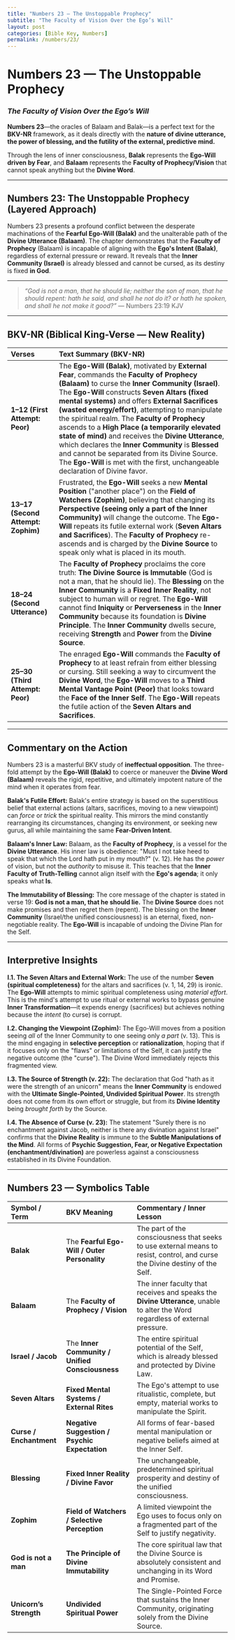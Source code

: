 ```yaml
---
title: "Numbers 23 — The Unstoppable Prophecy"
subtitle: "The Faculty of Vision Over the Ego’s Will"
layout: post
categories: [Bible Key, Numbers]
permalink: /numbers/23/
---
```


# **Numbers 23 — The Unstoppable Prophecy**

### *The Faculty of Vision Over the Ego’s Will*

**Numbers 23**—the oracles of Balaam and Balak—is a perfect text for the **BKV-NR** framework, as it deals directly with the **nature of divine utterance, the power of blessing, and the futility of the external, predictive mind.**

Through the lens of inner consciousness, **Balak** represents the **Ego-Will driven by Fear**, and **Balaam** represents the **Faculty of Prophecy/Vision** that cannot speak anything but the **Divine Word**.

-----

## **Numbers 23: The Unstoppable Prophecy (Layered Approach)**

Numbers 23 presents a profound conflict between the desperate machinations of the **Fearful Ego-Will (Balak)** and the unalterable path of the **Divine Utterance (Balaam)**. The chapter demonstrates that the **Faculty of Prophecy** (Balaam) is incapable of aligning with the **Ego's Intent (Balak)**, regardless of external pressure or reward. It reveals that the **Inner Community (Israel)** is already blessed and cannot be cursed, as its destiny is fixed **in God**.

-----

> *“God is not a man, that he should lie; neither the son of man, that he should repent: hath he said, and shall he not do it? or hath he spoken, and shall he not make it good?”* — Numbers 23:19 KJV

-----

## **BKV-NR (Biblical King-Verse — New Reality)**

| Verses | Text Summary (BKV-NR) |
| :--- | :--- |
| **1–12 (First Attempt: Peor)** | The **Ego-Will (Balak)**, motivated by **External Fear**, commands the **Faculty of Prophecy (Balaam)** to curse the **Inner Community (Israel)**. The **Ego-Will** constructs **Seven Altars (fixed mental systems)** and offers **External Sacrifices (wasted energy/effort)**, attempting to manipulate the spiritual realm. The **Faculty of Prophecy** ascends to a **High Place (a temporarily elevated state of mind)** and receives the **Divine Utterance**, which declares the **Inner Community** is **Blessed** and cannot be separated from its Divine Source. The **Ego-Will** is met with the first, unchangeable declaration of Divine favor. |
| **13–17 (Second Attempt: Zophim)** | Frustrated, the **Ego-Will** seeks a new **Mental Position** ("another place") on the **Field of Watchers (Zophim)**, believing that changing its **Perspective (seeing only a part of the Inner Community)** will change the outcome. The **Ego-Will** repeats its futile external work (**Seven Altars and Sacrifices**). The **Faculty of Prophecy** re-ascends and is charged by the **Divine Source** to speak only what is placed in its mouth. |
| **18–24 (Second Utterance)** | The **Faculty of Prophecy** proclaims the core truth: **The Divine Source is Immutable** (God is not a man, that he should lie). The **Blessing** on the **Inner Community** is a **Fixed Inner Reality**, not subject to human will or regret. The **Ego-Will** cannot find **Iniquity** or **Perverseness** in the **Inner Community** because its foundation is **Divine Principle**. The **Inner Community** dwells secure, receiving **Strength** and **Power** from the **Divine Source**. |
| **25–30 (Third Attempt: Peor)** | The enraged **Ego-Will** commands the **Faculty of Prophecy** to at least refrain from either blessing or cursing. Still seeking a way to circumvent the **Divine Word**, the **Ego-Will** moves to a **Third Mental Vantage Point (Peor)** that looks toward the **Face of the Inner Self**. The **Ego-Will** repeats the futile action of the **Seven Altars and Sacrifices**. |

-----

## **Commentary on the Action**

Numbers 23 is a masterful BKV study of **ineffectual opposition**. The three-fold attempt by the **Ego-Will (Balak)** to coerce or maneuver the **Divine Word (Balaam)** reveals the rigid, repetitive, and ultimately impotent nature of the mind when it operates from fear.

**Balak's Futile Effort:** Balak's entire strategy is based on the superstitious belief that external actions (altars, sacrifices, moving to a new viewpoint) can *force* or *trick* the spiritual reality. This mirrors the mind constantly rearranging its circumstances, changing its environment, or seeking new gurus, all while maintaining the same **Fear-Driven Intent**.

**Balaam's Inner Law:** Balaam, as the **Faculty of Prophecy**, is a vessel for the **Divine Utterance**. His inner law is obedience: "Must I not take heed to speak that which the Lord hath put in my mouth?" (v. 12). He has the *power* of vision, but not the *authority* to misuse it. This teaches that the **Inner Faculty of Truth-Telling** cannot align itself with the **Ego's agenda**; it only speaks what **Is**.

**The Immutability of Blessing:** The core message of the chapter is stated in verse 19: **God is not a man, that he should lie.** The **Divine Source** does not make promises and then regret them (repent). The blessing on the **Inner Community** (Israel/the unified consciousness) is an eternal, fixed, non-negotiable reality. The **Ego-Will** is incapable of undoing the Divine Plan for the Self.

-----

## **Interpretive Insights**

**I.1. The Seven Altars and External Work:** The use of the number **Seven (spiritual completeness)** for the altars and sacrifices (v. 1, 14, 29) is ironic. The **Ego-Will** attempts to mimic spiritual completeness using *material effort*. This is the mind's attempt to use ritual or external works to bypass genuine **Inner Transformation**—it expends energy (sacrifices) but achieves nothing because the *intent* (to curse) is corrupt.

**I.2. Changing the Viewpoint (Zophim):** The Ego-Will moves from a position seeing *all* of the Inner Community to one seeing only *a part* (v. 13). This is the mind engaging in **selective perception** or **rationalization**, hoping that if it focuses only on the "flaws" or limitations of the Self, it can justify the negative outcome (the "curse"). The Divine Word immediately rejects this fragmented view.

**I.3. The Source of Strength (v. 22):** The declaration that God "hath as it were the strength of an unicorn" means the **Inner Community** is endowed with the **Ultimate Single-Pointed, Undivided Spiritual Power**. Its strength does not come from its own effort or struggle, but from its **Divine Identity** being *brought forth* by the Source.

**I.4. The Absence of Curse (v. 23):** The statement "Surely there is no enchantment against Jacob, neither is there any divination against Israel" confirms that the **Divine Reality** is immune to the **Subtle Manipulations of the Mind**. All forms of **Psychic Suggestion, Fear, or Negative Expectation (enchantment/divination)** are powerless against a consciousness established in its Divine Foundation.

-----

## **Numbers 23 — Symbolics Table**

| Symbol / Term | BKV Meaning | Commentary / Inner Lesson |
| :--- | :--- | :--- |
| **Balak** | The **Fearful Ego-Will / Outer Personality** | The part of the consciousness that seeks to use external means to resist, control, and curse the Divine destiny of the Self. |
| **Balaam** | The **Faculty of Prophecy / Vision** | The inner faculty that receives and speaks the **Divine Utterance**, unable to alter the Word regardless of external pressure. |
| **Israel / Jacob** | The **Inner Community / Unified Consciousness** | The entire spiritual potential of the Self, which is already blessed and protected by Divine Law. |
| **Seven Altars** | **Fixed Mental Systems / External Rites** | The Ego's attempt to use ritualistic, complete, but empty, material works to manipulate the Spirit. |
| **Curse / Enchantment** | **Negative Suggestion / Psychic Expectation** | All forms of fear-based mental manipulation or negative beliefs aimed at the Inner Self. |
| **Blessing** | **Fixed Inner Reality / Divine Favor** | The unchangeable, predetermined spiritual prosperity and destiny of the unified consciousness. |
| **Zophim** | **Field of Watchers / Selective Perception** | A limited viewpoint the Ego uses to focus only on a fragmented part of the Self to justify negativity. |
| **God is not a man** | **The Principle of Divine Immutability** | The core spiritual law that the Divine Source is absolutely consistent and unchanging in its Word and Promise. |
| **Unicorn’s Strength** | **Undivided Spiritual Power** | The Single-Pointed Force that sustains the Inner Community, originating solely from the Divine Source. |





